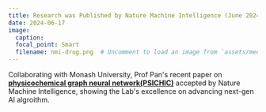 ```yaml
---
title: Research was Published by Nature Machine Intelligence (June 2024)
date: 2024-06-17
image:
  caption: 
  focal_point: Smart
  filename: nmi-drug.png  # Uncomment to load an image from `assets/media/` instead.
---
```


Collaborating with Monash University, Prof Pan's recent paper on [**physicochemical graph neural network(PSICHIC)**](../../publication/nmi-24-koh/) accepted by Nature Machine Intelligence, showing the Lab's excellence on advancing next-gen AI algroithm. 

<!--more-->
